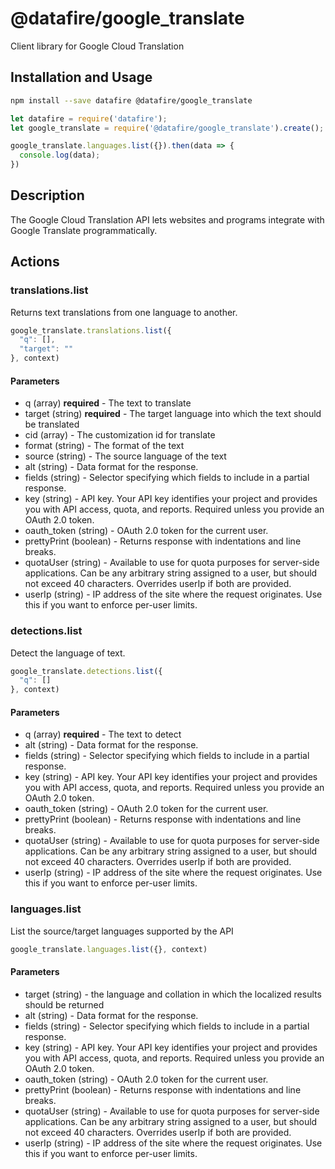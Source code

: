 # @datafire/google_translate

Client library for Google Cloud Translation

## Installation and Usage
```bash
npm install --save datafire @datafire/google_translate
```

```js
let datafire = require('datafire');
let google_translate = require('@datafire/google_translate').create();

google_translate.languages.list({}).then(data => {
  console.log(data);
})
```

## Description
The Google Cloud Translation API lets websites and programs integrate with
    Google Translate programmatically.

## Actions
### translations.list
Returns text translations from one language to another.


```js
google_translate.translations.list({
  "q": [],
  "target": ""
}, context)
```

#### Parameters
* q (array) **required** - The text to translate
* target (string) **required** - The target language into which the text should be translated
* cid (array) - The customization id for translate
* format (string) - The format of the text
* source (string) - The source language of the text
* alt (string) - Data format for the response.
* fields (string) - Selector specifying which fields to include in a partial response.
* key (string) - API key. Your API key identifies your project and provides you with API access, quota, and reports. Required unless you provide an OAuth 2.0 token.
* oauth_token (string) - OAuth 2.0 token for the current user.
* prettyPrint (boolean) - Returns response with indentations and line breaks.
* quotaUser (string) - Available to use for quota purposes for server-side applications. Can be any arbitrary string assigned to a user, but should not exceed 40 characters. Overrides userIp if both are provided.
* userIp (string) - IP address of the site where the request originates. Use this if you want to enforce per-user limits.

### detections.list
Detect the language of text.


```js
google_translate.detections.list({
  "q": []
}, context)
```

#### Parameters
* q (array) **required** - The text to detect
* alt (string) - Data format for the response.
* fields (string) - Selector specifying which fields to include in a partial response.
* key (string) - API key. Your API key identifies your project and provides you with API access, quota, and reports. Required unless you provide an OAuth 2.0 token.
* oauth_token (string) - OAuth 2.0 token for the current user.
* prettyPrint (boolean) - Returns response with indentations and line breaks.
* quotaUser (string) - Available to use for quota purposes for server-side applications. Can be any arbitrary string assigned to a user, but should not exceed 40 characters. Overrides userIp if both are provided.
* userIp (string) - IP address of the site where the request originates. Use this if you want to enforce per-user limits.

### languages.list
List the source/target languages supported by the API


```js
google_translate.languages.list({}, context)
```

#### Parameters
* target (string) - the language and collation in which the localized results should be returned
* alt (string) - Data format for the response.
* fields (string) - Selector specifying which fields to include in a partial response.
* key (string) - API key. Your API key identifies your project and provides you with API access, quota, and reports. Required unless you provide an OAuth 2.0 token.
* oauth_token (string) - OAuth 2.0 token for the current user.
* prettyPrint (boolean) - Returns response with indentations and line breaks.
* quotaUser (string) - Available to use for quota purposes for server-side applications. Can be any arbitrary string assigned to a user, but should not exceed 40 characters. Overrides userIp if both are provided.
* userIp (string) - IP address of the site where the request originates. Use this if you want to enforce per-user limits.

